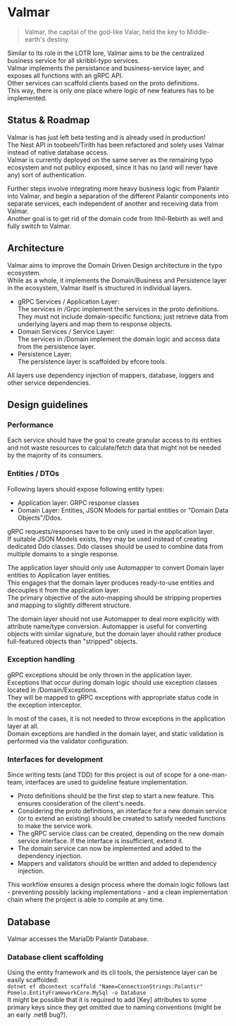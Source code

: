 # Valmar
> Valmar, the capital of the god-like Valar, held the key to Middle-earth's destiny.  

Similar to its role in the LOTR lore, Valmar aims to be the centralized business service for all skribbl-typo services.  
Valmar implements the persistance and business-service layer, and exposes all functions with an gRPC API.  
Other services can scaffold clients based on the proto definitions.   
This way, there is only one place where logic of new features has to be implemented.

## Status & Roadmap
Valmar is has just left beta testing and is already used in production!  
The Nest API in toobeeh/Tirith has been refactored and solely uses Valmar instead of native database access.  
Valmar is currently deployed on the same server as the remaining typo ecosystem and not publicy exposed, since it has no (and will never have any) sort of authentication. 

Further steps involve integrating more heavy business logic from Palantir into Valmar, and begin a separation of the 
different Palantir components into separate services, each independent of another and receiving data from Valmar.  
Another goal is to get rid of the domain code from Ithil-Rebirth as well and fully switch to Valmar.

## Architecture
Valmar aims to improve the Domain Driven Design architecture in the typo ecosystem.  
While as a whole, it implements the Domain/Business and Persistence layer in the ecosystem, Valmar itself is structured in individual layers.  

- gRPC Services / Application Layer:  
The services in /Grpc implement the services in the proto definitions.  
They must not include domain-specific functions; just retrieve data from underlying layers and map them to response objects.
- Domain Services / Service Layer:  
The services in /Domain implement the domain logic and access data from the persistence layer.  
- Persistence Layer:  
The persistence layer is scaffolded by efcore tools. 

All layers use dependency injection of mappers, database, loggers and other service dependencies.

## Design guidelines

### Performance
Each service should have the goal to create granular access to its entities and not waste resources to calculate/fetch data that might not be needed by the majority of its consumers.  


### Entities / DTOs
Following layers should expose following entity types:
- Application layer: GRPC response classes
- Domain Layer: Entities, JSON Models for partial entities or "Domain Data Objects"/Ddos.

gRPC requests/responses have to be only used in the application layer.  
If suitable JSON Models exists, they may be used instead of creating dedicated Ddo classes.
Ddo classes should be used to combine data from multiple domains to a single response.

The application layer should only use Automapper to convert Domain layer entities to Application layer entities.   
This engages that the domain layer produces ready-to-use entities and decouples it from the application layer.  
The primary objective of the auto-mapping should be stripping properties and mapping to slightly different structure.

The domain layer should not use Automapper to deal more explicitly with attribute name/type conversion.
Automapper is useful for converting objects with similar signature, but the domain layer should rather produce full-featured objects than "stripped" objects.

### Exception handling 
gRPC exceptions should be only thrown in the application layer.  
Exceptions that occur during domain logic should use exception classes located in /Domain/Exceptions.  
They will be mapped to gRPC exceptions with appropriate status code in the exception interceptor.  

In most of the cases, it is not needed to throw exceptions in the application layer at all.  
Domain exceptions are handled in the domain layer, and static validation is performed via the validator configuration.  

### Interfaces for development  
Since writing tests (and TDD) for this project is out of scope for a one-man-team, interfaces are used to guideline feature implementation.  
- Proto definitions should be the first step to start a new feature. This ensures consideration of the client's needs.  
- Considering the proto definitions, an interface for a new domain service (or to extend an existing) should be created to satisfy needed functions to make the service work.
- The gRPC service class can be created, depending on the new domain service interface. If the interface is insufficient, extend it.
- The domain service can now be implemented and added to the dependency injection. 
- Mappers and validators should be written and added to dependency injection.

This workflow ensures a design process where the domain logic follows last - preventing possibly lacking implementations - and a clean implementation chain where the project is able to compile at any time.

## Database
Valmar accesses the MariaDb Palantir Database. 
### Database client scaffolding

Using the entity framework and its cli tools, the persistence layer can be easily scaffolded:  
`dotnet ef dbcontext scaffold "Name=ConnectionStrings:Palantir" Pomelo.EntityFrameworkCore.MySql -o Database`  
It might be possible that it is required to add [Key] attributes to some primary keys since they get omitted due to naming conventions (might be an early .net8 bug?).
